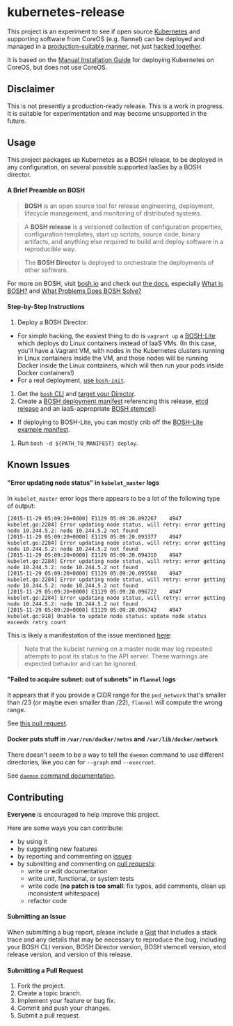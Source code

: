 # kubernetes-release

This project is an experiment to see if open source [Kubernetes](http://kubernetes.io/) and supporting software from CoreOS (e.g. flannel) can be deployed and managed in a [production-suitable manner](http://bosh.io/), not just [hacked together](https://github.com/kubernetes/kubernetes/tree/master/cluster).

It is based on the [Manual Installation Guide](https://coreos.com/kubernetes/docs/latest/getting-started.html) for deploying Kubernetes on CoreOS, but does not use CoreOS.

## Disclaimer

This is not presently a production-ready release. This is a work in progress. It is suitable for experimentation and may become unsupported in the future.

## Usage

This project packages up Kubernetes as a BOSH release, to be deployed in any configuration, on several possible supported IaaSes by a BOSH director.

#### A Brief Preamble on BOSH

> **BOSH** is an open source tool for release engineering, deployment, lifecycle management, and monitoring of distributed systems.

> A **BOSH release** is a versioned collection of configuration properties, configuration templates, start up scripts, source code, binary artifacts, and anything else required to build and deploy software in a reproducible way.

> The **BOSH Director** is deployed to orchestrate the deployments of other software.

For more on BOSH, visit [bosh.io](http://bosh.io/) and check out [the docs](http://bosh.io/docs), especially [What is BOSH?](http://bosh.io/docs/about.html) and [What Problems Does BOSH Solve?](http://bosh.io/docs/problems.html)

#### Step-by-Step Instructions

1. Deploy a BOSH Director:
  * For simple hacking, the easiest thing to do is `vagrant up` a [BOSH-Lite](https://github.com/cloudfoundry/bosh-lite) which deploys do Linux containers instead of IaaS VMs. (In this case, you'll have a Vagrant VM, with nodes in the Kubernetes clusters running in Linux containers inside the VM, and those nodes will be running Docker inside the Linux containers, which wlil then run your pods inside Docker containers!)
  * For a real deployment, [use `bosh-init`](https://bosh.io/docs/using-bosh-init.html).
1. Get the [`bosh` CLI](https://bosh.io/docs/bosh-cli.html) and [target your Director](https://bosh.io/docs/sysadmin-commands.html#director).
1. Create a [BOSH deployment manifest](https://bosh.io/docs/deployment-manifest.html) referencing this release, [etcd release](https://bosh.io/releases/github.com/cloudfoundry-incubator/etcd-release?all=1) and an IaaS-appropriate [BOSH stemcell](https://bosh.io/stemcells):
  * If deploying to BOSH-Lite, you can mostly crib off the [BOSH-Lite example manifest](example_deployments/bosh-lite/kubernetes.yml).
1. Run `bosh -d ${PATH_TO_MANIFEST} deploy`.

## Known Issues

#### "Error updating node status" in `kubelet_master` logs

In `kubelet_master` error logs there appears to be a lot of the following type of output:

```
[2015-11-29 05:09:20+0000] E1129 05:09:20.092267    4947 kubelet.go:2284] Error updating node status, will retry: error getting node 10.244.5.2: node 10.244.5.2 not found
[2015-11-29 05:09:20+0000] E1129 05:09:20.093377    4947 kubelet.go:2284] Error updating node status, will retry: error getting node 10.244.5.2: node 10.244.5.2 not found
[2015-11-29 05:09:20+0000] E1129 05:09:20.094310    4947 kubelet.go:2284] Error updating node status, will retry: error getting node 10.244.5.2: node 10.244.5.2 not found
[2015-11-29 05:09:20+0000] E1129 05:09:20.095560    4947 kubelet.go:2284] Error updating node status, will retry: error getting node 10.244.5.2: node 10.244.5.2 not found
[2015-11-29 05:09:20+0000] E1129 05:09:20.096722    4947 kubelet.go:2284] Error updating node status, will retry: error getting node 10.244.5.2: node 10.244.5.2 not found
[2015-11-29 05:09:20+0000] E1129 05:09:20.096742    4947 kubelet.go:918] Unable to update node status: update node status exceeds retry count
```

This is likely a manifestation of the issue mentioned [here](https://coreos.com/kubernetes/docs/latest/deploy-master.html):

> Note that the kubelet running on a master node may log repeated attempts to post its status to the API server. These warnings are expected behavior and can be ignored.

#### "Failed to acquire subnet: out of subnets" in `flannel` logs

It appears that if you provide a CIDR range for the `pod_network` that's smaller than /23 (or maybe even smaller than /22), `flannel` will compute the wrong range.

See [this pull request](https://github.com/coreos/flannel/pull/378).

#### Docker puts stuff in `/var/run/docker/netns` and `/var/lib/docker/network`

There doesn't seem to be a way to tell the `daemon` command to use different directories, like you can for `--graph` and `--execroot`.

See [`daemon` command documentation](https://docs.docker.com/engine/reference/commandline/daemon/).

## Contributing

**Everyone** is encouraged to help improve this project.

Here are some ways *you* can contribute:

* by using it
* by suggesting new features
* by reporting and commenting on [issues](https://github.com/amitkgupta/kubernetes-release/issues)
* by submitting and commenting on [pull requests](https://github.com/amitkgupta/kubernetes-release/pulls):
  * write or edit documentation
  * write unit, functional, or system tests
  * write code (**no patch is too small**: fix typos, add comments, clean up inconsistent whitespace)
  * refactor code

#### Submitting an Issue

When submitting a bug report, please include a [Gist](http://gist.github.com/) that includes a stack trace and any details that may be necessary to reproduce the bug, including your BOSH CLI version, BOSH Director version, BOSH stemcell version, etcd release version, and version of this release.

#### Submitting a Pull Request

1. Fork the project.
1. Create a topic branch.
1. Implement your feature or bug fix.
1. Commit and push your changes.
1. Submit a pull request.

